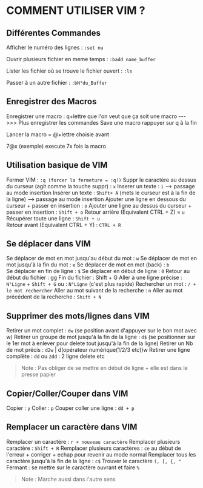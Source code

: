 # COMMENT UTILISER VIM ?
## Différentes Commandes
Afficher le numéro des lignes : 
```:set nu```

Ouvrir plusieurs fichier en meme temps : 
```:badd name_buffer```

Lister les fichier où se trouve le fichier ouvert : 
```:ls```

Passer à un autre fichier : 
```:bN°du_Buffer```

## Enregistrer des Macros
Enregistrer une macro : q+lettre que l'on veut que ça soit une macro --->>> Plus enregistrer les commandes
Save une macro rappuyer sur q à la fin

Lancer la macro = @+lettre choisie avant

7@x (exemple) execute 7x fois la macro


## Utilisation basique de VIM
Fermer VIM : 
```:q (forcer la fermeture = :q!)```
Suppr le caractère au dessus du curseur (agit comme la touche suppr) : `x`
Inserer un texte : `i` --> passage au mode insertion
Insérer un texte : `Shift+ A` (mets le curseur est à la fin de la ligne) --> passage au mode insertion
Ajouter une ligne en dessous du curseur + passer en insertion : `o`
Ajouter une ligne au dessus du curseur + passer en insertion : `Shift + o`
Retour arrière (Equivalent CTRL + Z) = `u`
Récupérer toute une ligne : `Shift + u`  
Retour avant (Equivalent CTRL + Y) :  `CTRL + R`

## Se déplacer dans VIM

Se déplacer de mot en mot jusqu'au début du mot : `w` 
Se déplacer de mot en mot jusqu'à la fin du mot : `e` 
Se déplacer de mot en mot (back) : `b`  
Se déplacer en fin de ligne : `$`
Se déplacer en début de ligne : `0`
Retour au début du fichier : gg
Fin du fichier : Shift + G
Aller à une ligne précise : `N°Ligne` + `Shift + G` ou : `N°Ligne` (c'est plus rapide)
Rechercher un mot : `/ + le mot rechercher` 
Aller au mot suivant de la recherche : `n`
Aller au mot précédent de la recherche : `Shift + N`

## Supprimer des mots/lignes dans VIM

Retirer un mot complet : `dw` (se position avant d'appuyer sur le bon mot avec w)
Retirer un groupe de mot jusqu'à la fin de la ligne : `d$` (se positionner sur le 1er mot à enlever pour delete tout jusqu'à la fin de la ligne)
Retirer un Nb de mot précis : `d2w` | d(opérateur numérique(1/2/3 etc))w
Retirer une ligne complète : `dd` ou `2dd` : 2 ligne delete etc 
> Note : Pas obliger de se mettre en début de ligne + elle est dans le presse papier

## Copier/Coller/Couper dans VIM

Copier : `y`
Coller : `p`
Couper coller une ligne : `dd + p`


## Remplacer un caractère dans VIM

Remplacer un caractère : `r + nouveau caractère`
Remplacer plusieurs caractère : `Shift + R`
Remplacer plusieurs caractères : `ce` au début de l'erreur + corriger + echap pour revenir au mode normal
Remplacer tous les caractère jusqu'à la fin de la ligne : `c$`
Trouver le caractère `(, [, {, "` Fermant : se mettre sur le caractère ouvrant et faire `%`
> Note : Marche aussi dans l'autre sens
